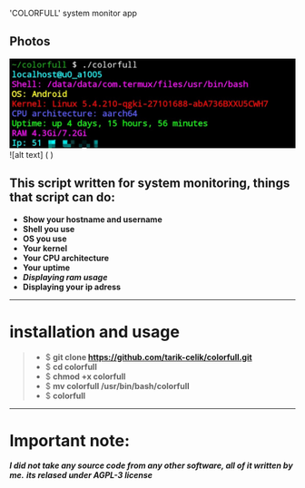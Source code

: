  'COLORFULL' system monitor app
## **Photos**
![alt text](https://github.com/tarik-celik/colorfull/blob/main/Screenshot_20231121_102110_Termux.jpg)
![alt text] ( )
## **This script written for system monitoring, things that script can do:**
- **Show your hostname and username**
- **Shell you use**
- **OS you use**
- **Your kernel**
- **Your CPU architecture**
- **Your uptime**
- ***Displaying ram usage***
- **Displaying your ip adress**
****
# installation and usage
>* $ **git clone https://github.com/tarik-celik/colorfull.git**
>* $ **cd colorfull**
>* $ **chmod +x colorfull**
>* $ **mv colorfull /usr/bin/bash/colorfull**
>* $ **colorfull**
****
# Important note:
***I did not take any source code from any other software, all of it written by me.***
***its relased under AGPL-3 license***
